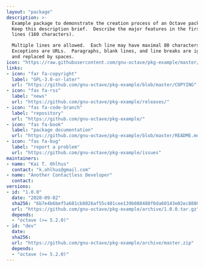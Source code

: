 ```yaml
---
layout: "package"
description: >-
  Example package to demonstrate the creation process of an Octave package.
  Keep this description brief.  Describe the major features in the first two
  lines (160 characters).

  Multiple lines are allowed.  Each line may have maximal 80 characters.
  Exceptions are URLs.  Paragraphs, blank lines, and line breaks are ignored
  and replaced by spaces.
icon: "https://raw.githubusercontent.com/gnu-octave/pkg-example/master/doc/icon.png"
links:
- icon: "far fa-copyright"
  label: "GPL-3.0-or-later"
  url: "https://github.com/gnu-octave/pkg-example/blob/master/COPYING"
- icon: "fas fa-rss"
  label: "news"
  url: "https://github.com/gnu-octave/pkg-example/releases/"
- icon: "fas fa-code-branch"
  label: "repository"
  url: "https://github.com/gnu-octave/pkg-example/"
- icon: "fas fa-book"
  label: "package documentation"
  url: "https://github.com/gnu-octave/pkg-example/blob/master/README.md"
- icon: "fas fa-bug"
  label: "report a problem"
  url: "https://github.com/gnu-octave/pkg-example/issues"
maintainers:
- name: "Kai T. Ohlhus"
  contact: "k.ohlhus@gmail.com"
- name: "Another Contactless Developer"
  contact:
versions:
- id: "1.0.0"
  date: "2020-09-02"
  sha256: "6b7e4b6bef5a681cb8026af55c401cee139b088480f0da60143e02ec8880cb51"
  url: "https://github.com/gnu-octave/pkg-example/archive/1.0.0.tar.gz"
  depends:
  - "octave (>= 5.2.0)"
- id: "dev"
  date:
  sha256:
  url: "https://github.com/gnu-octave/pkg-example/archive/master.zip"
  depends:
  - "octave (>= 5.2.0)"
---
```

